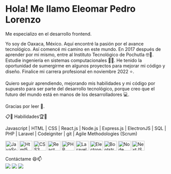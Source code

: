 <h1>Hola! Me llamo Eleomar Pedro Lorenzo</h1>


Me especializo en el desarrollo frontend.

Yo soy de Oaxaca, México. Aquí encontré la pasión por el avance tecnológico.
Así comencé mi camino en este mundo. En 2017 después de aprender por mi mismo, entre al Instituto Tecnológico de Pochutla 🤓🚀.<br />
Estudie ingeniería en sistemas computacionales :man_student:. He tenido la oportunidad de sumergirme en algunos proyectos para mejorar mi código y diseño. Finalice mi carrera profesional en noviembre 2022 ⭐.

Quiero seguir aprendiendo, mejorando mis habilidades y mi código por supuesto para ser parte del desarrollo tecnológico, porque creo que el futuro del mundo está en manos de los desarrolladores :computer:.

Gracias por leer 🎁.

📋🌱 Habilidades:trophy::muscle:

Javascript | HTML | CSS | React.js | Node.js | Express.js | ElectronJS | SQL | PHP | Laravel | Codeigniter | git | Agile Methodologies (Scrum)

<div style="display: inline_block">
  <img align="center" alt="JavaScript" height="30" width="40" src="https://user-images.githubusercontent.com/69527151/210246674-2d231225-9ffc-4a9d-a1ad-8ad5a041b204.svg">
  <img align="center" alt="Html5" height="30" width="40" src="https://user-images.githubusercontent.com/69527151/210246738-5d9938fc-2124-4179-8dac-03caeb531cbf.svg">
  <img align="center" alt="CSS3" height="30" width="40" src="https://user-images.githubusercontent.com/69527151/210246747-7d7ca695-8eae-4425-8880-f92f071cbd25.svg">
  <img align="center" alt="React JS" height="30" width="40" src="https://user-images.githubusercontent.com/69527151/210246727-bf81b3f6-a8f0-4e88-8ff5-fe59c185f798.svg">
  <img align="center" alt="PHP" height="30" width="40" src="https://user-images.githubusercontent.com/69527151/210246770-888726ae-6a69-4846-9ad4-647a625174b4.svg">
  <img align="center" alt="Laravel" height="30" width="40" src="https://user-images.githubusercontent.com/69527151/210246786-1811b103-dc62-4d92-b223-14df6a19b471.svg">
  <img align="center" alt="Electron" height="30" width="40" src="https://user-images.githubusercontent.com/69527151/210246792-0a5252bc-9a87-4f44-a37a-5328df2c76d6.svg">
  <img align="center" alt="Bootstrap 5" height="30" width="40" src="https://user-images.githubusercontent.com/69527151/210246809-ac1fb037-55a7-450e-bf38-1aec2c1108c4.svg">
  <img align="center" alt="Node JS" height="30" width="40" src="https://user-images.githubusercontent.com/69527151/210246820-64242718-6f73-4ef5-b79c-287397433967.svg">
  <img align="center" alt="NextJS" height="30" width="40" src="https://user-images.githubusercontent.com/69527151/210246835-514a1538-4532-442a-b5de-6f47a5f3fd3c.svg">
</div>
<br />
Contáctame 😄📫<br />
<div> 
 	<a href = "mailto:eleomarpedrolorenzo@gmail.com"><img src="https://user-images.githubusercontent.com/69527151/210247571-598eb6d7-e7a5-4077-b5f2-f1a97649ad34.svg" target="_blank"></a>
  <a href="https://www.linkedin.com/in/eleomar-pedro-lorenzo/" target="_blank"><img src="https://user-images.githubusercontent.com/69527151/210247584-3aad6252-f234-4eb4-9b0c-fe18ce5526cb.svg" target="_blank"></a> 
  <a href="https://www.instagram.com/eleomarpedrolorenzo/" target="_blank"><img src="https://user-images.githubusercontent.com/69527151/210247979-96fd9c64-4457-4366-8065-c4fbaebf9937.svg" target="_blank"></a>
</div>
